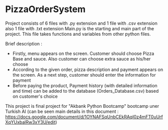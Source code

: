 # PizzaOrderSystem

Project consists of 6 files with .py extension and 1 file with .csv extension also 1 file with .txt extension
Main.py is the starting and main part of the project. This file takes functions and variables from other python files.

Brief description :
- Firstly, menu appears on the screen. Customer should choose Pizza Base and sauce. Also customer can choose extra sauce as his/her choose
- According to the given order, pizza description and payment appears on the screen. As a next step, customer should enter the information for payment
- Before paying the product, Payment history (with detailed information and time) can be added to the database (Orders_Database.csv) based on customer's choice

This project is final project for "Akbank Python Bootcamp" bootcamp uner Turkish AI 
(can be seen main details in this document : https://docs.google.com/document/d/1OYNAFSqUnbCEkRAqI0z4mFT0uUrfXqYUxbalRw3xY3U/edit)
